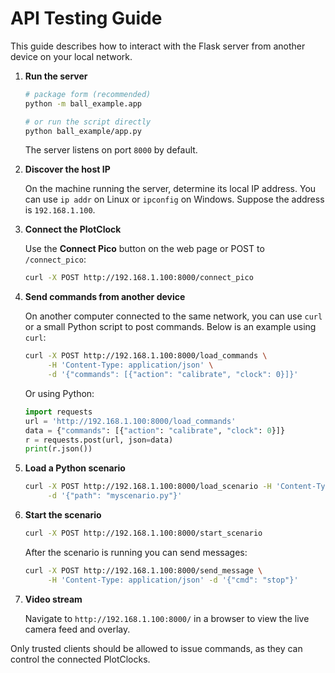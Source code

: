 # API Testing Guide

This guide describes how to interact with the Flask server from another device on
your local network.

1. **Run the server**

   ```bash
   # package form (recommended)
   python -m ball_example.app

   # or run the script directly
   python ball_example/app.py
   ```
   The server listens on port `8000` by default.

2. **Discover the host IP**

   On the machine running the server, determine its local IP address.  You can
   use `ip addr` on Linux or `ipconfig` on Windows.  Suppose the address is
   `192.168.1.100`.

3. **Connect the PlotClock**

   Use the **Connect Pico** button on the web page or POST to `/connect_pico`:

   ```bash
   curl -X POST http://192.168.1.100:8000/connect_pico
   ```

4. **Send commands from another device**

   On another computer connected to the same network, you can use `curl` or a
   small Python script to post commands.  Below is an example using `curl`:

   ```bash
   curl -X POST http://192.168.1.100:8000/load_commands \
        -H 'Content-Type: application/json' \
        -d '{"commands": [{"action": "calibrate", "clock": 0}]}'
   ```

   Or using Python:

   ```python
   import requests
   url = 'http://192.168.1.100:8000/load_commands'
   data = {"commands": [{"action": "calibrate", "clock": 0}]}
   r = requests.post(url, json=data)
   print(r.json())
   ```

5. **Load a Python scenario**

   ```bash
   curl -X POST http://192.168.1.100:8000/load_scenario -H 'Content-Type: application/json' \
        -d '{"path": "myscenario.py"}'
   ```

6. **Start the scenario**

   ```bash
   curl -X POST http://192.168.1.100:8000/start_scenario
   ```

   After the scenario is running you can send messages:

   ```bash
   curl -X POST http://192.168.1.100:8000/send_message \
        -H 'Content-Type: application/json' -d '{"cmd": "stop"}'
   ```

7. **Video stream**

   Navigate to `http://192.168.1.100:8000/` in a browser to view the live
   camera feed and overlay.

Only trusted clients should be allowed to issue commands, as they can control the
connected PlotClocks.
